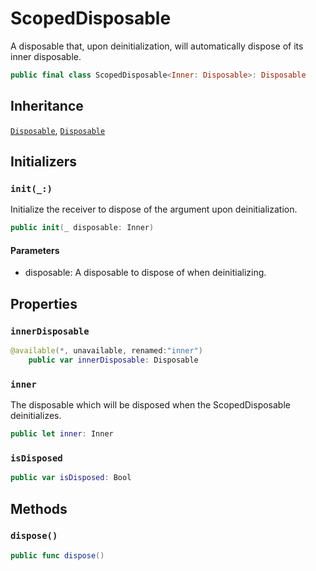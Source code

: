 # ScopedDisposable

A disposable that, upon deinitialization, will automatically dispose of
its inner disposable.

``` swift
public final class ScopedDisposable<Inner: Disposable>: Disposable 
```

## Inheritance

[`Disposable`](/Disposable), [`Disposable`](/Disposable)

## Initializers

### `init(_:)`

Initialize the receiver to dispose of the argument upon
deinitialization.

``` swift
public init(_ disposable: Inner) 
```

#### Parameters

  - disposable: A disposable to dispose of when deinitializing.

## Properties

### `innerDisposable`

``` swift
@available(*, unavailable, renamed:"inner")
	public var innerDisposable: Disposable 
```

### `inner`

The disposable which will be disposed when the ScopedDisposable
deinitializes.

``` swift
public let inner: Inner
```

### `isDisposed`

``` swift
public var isDisposed: Bool 
```

## Methods

### `dispose()`

``` swift
public func dispose() 
```
